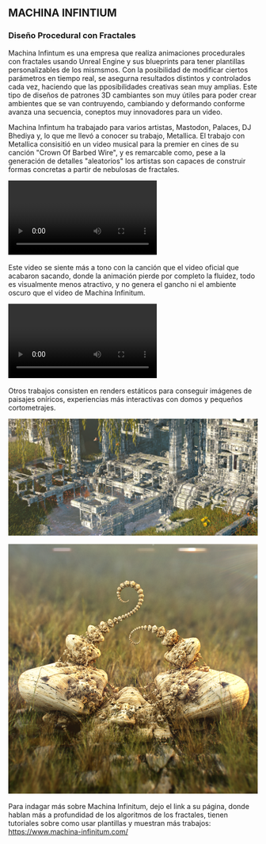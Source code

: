 ## MACHINA INFINTIUM
### Diseño Procedural con Fractales

Machina Infintum es una empresa que realiza animaciones procedurales con fractales usando Unreal Engine y sus blueprints para tener plantillas personalizables de los mismsmos.
Con la posibilidad de modificar ciertos parámetros en tiempo real, se asegurna resultados distintos y controlados cada vez, haciendo que las pposibilidades creativas sean muy amplias. 
Este tipo de diseños de patrones 3D cambiantes son muy útiles para poder crear ambientes que se van contruyendo, cambiando y deformando conforme avanza una secuencia, coneptos muy innovadores para un video.

Machina Infintum ha trabajado para varios artistas, Mastodon, Palaces, DJ Bhediya y, lo que me llevó a conocer su trabajo, Metallica. 
El trabajo con Metallica consisitió en un video musical para la premier en cines de su canción "Crown Of Barbed Wire", y es remarcable como, pese a la generación de detalles "aleatorios" los artistas son capaces de construir formas concretas a partir de nebulosas de fractales. 

![](Metallica1.mp4)

Este video se siente más a tono con la canción que el video oficial que acabaron sacando, donde la animación pierde por completo la fluidez, todo es visualmente menos atractivo, y no genera el gancho ni el ambiente oscuro que el video de Machina Infinitum.

![](Metallica2.mp4)

Otros trabajos consisten en renders estáticos para conseguir imágenes de paisajes oníricos, experiencias más interactivas con domos y pequeños cortometrajes.

![](Render1.png)

![](Render2.png)

Para indagar más sobre Machina Infinitum, dejo el link a su página, donde hablan más a profundidad de los algoritmos de los fractales, tienen tutoriales sobre como usar plantillas y muestran más trabajos: 
https://www.machina-infinitum.com/
